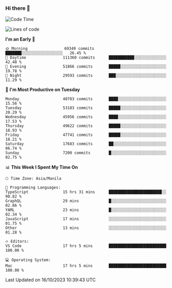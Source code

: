 ### Hi there 👋

<!--START_SECTION:waka-->
![Code Time](http://img.shields.io/badge/Code%20Time-4%2C428%20hrs%2036%20mins-blue)

![Lines of code](https://img.shields.io/badge/From%20Hello%20World%20I%27ve%20Written-104.1%20million%20lines%20of%20code-blue)

**I'm an Early 🐤** 

```text
🌞 Morning                69349 commits       ███████░░░░░░░░░░░░░░░░░░   26.45 % 
🌆 Daytime                111360 commits      ███████████░░░░░░░░░░░░░░   42.48 % 
🌃 Evening                51866 commits       █████░░░░░░░░░░░░░░░░░░░░   19.78 % 
🌙 Night                  29593 commits       ███░░░░░░░░░░░░░░░░░░░░░░   11.29 % 
```
📅 **I'm Most Productive on Tuesday** 

```text
Monday                   40783 commits       ████░░░░░░░░░░░░░░░░░░░░░   15.56 % 
Tuesday                  53183 commits       █████░░░░░░░░░░░░░░░░░░░░   20.29 % 
Wednesday                45956 commits       ████░░░░░░░░░░░░░░░░░░░░░   17.53 % 
Thursday                 49622 commits       █████░░░░░░░░░░░░░░░░░░░░   18.93 % 
Friday                   47741 commits       █████░░░░░░░░░░░░░░░░░░░░   18.21 % 
Saturday                 17683 commits       ██░░░░░░░░░░░░░░░░░░░░░░░   06.74 % 
Sunday                   7200 commits        █░░░░░░░░░░░░░░░░░░░░░░░░   02.75 % 
```


📊 **This Week I Spent My Time On** 

```text
🕑︎ Time Zone: Asia/Manila

💬 Programming Languages: 
TypeScript               15 hrs 31 mins      ███████████████████████░░   90.82 % 
GraphQL                  29 mins             █░░░░░░░░░░░░░░░░░░░░░░░░   02.86 % 
YAML                     23 mins             █░░░░░░░░░░░░░░░░░░░░░░░░   02.34 % 
JavaScript               17 mins             ░░░░░░░░░░░░░░░░░░░░░░░░░   01.75 % 
Other                    13 mins             ░░░░░░░░░░░░░░░░░░░░░░░░░   01.28 % 

🔥 Editors: 
VS Code                  17 hrs 5 mins       █████████████████████████   100.00 % 

💻 Operating System: 
Mac                      17 hrs 5 mins       █████████████████████████   100.00 % 
```


 Last Updated on 16/10/2023 10:39:43 UTC
<!--END_SECTION:waka-->


<!--
**rad182/rad182** is a ✨ _special_ ✨ repository because its `README.md` (this file) appears on your GitHub profile.

Here are some ideas to get you started:

- 🔭 I’m currently working on ...
- 🌱 I’m currently learning ...
- 👯 I’m looking to collaborate on ...
- 🤔 I’m looking for help with ...
- 💬 Ask me about ...
- 📫 How to reach me: ...
- 😄 Pronouns: ...
- ⚡ Fun fact: ...
-->
